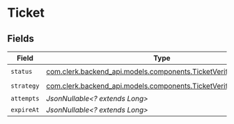 # Ticket


## Fields

| Field                                                                                                                       | Type                                                                                                                        | Required                                                                                                                    | Description                                                                                                                 |
| --------------------------------------------------------------------------------------------------------------------------- | --------------------------------------------------------------------------------------------------------------------------- | --------------------------------------------------------------------------------------------------------------------------- | --------------------------------------------------------------------------------------------------------------------------- |
| `status`                                                                                                                    | [com.clerk.backend_api.models.components.TicketVerificationStatus](../../models/components/TicketVerificationStatus.md)     | :heavy_check_mark:                                                                                                          | N/A                                                                                                                         |
| `strategy`                                                                                                                  | [com.clerk.backend_api.models.components.TicketVerificationStrategy](../../models/components/TicketVerificationStrategy.md) | :heavy_check_mark:                                                                                                          | N/A                                                                                                                         |
| `attempts`                                                                                                                  | *JsonNullable<? extends Long>*                                                                                              | :heavy_minus_sign:                                                                                                          | N/A                                                                                                                         |
| `expireAt`                                                                                                                  | *JsonNullable<? extends Long>*                                                                                              | :heavy_minus_sign:                                                                                                          | N/A                                                                                                                         |